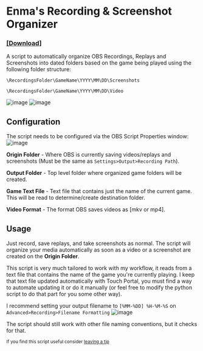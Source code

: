 # Enma's Recording & Screenshot Organizer
### [**[Download]**](https://github.com/EnmaDarei/OBS-Recordings-Screenshots-Organizer/releases/latest)

A script to automatically organize OBS Recordings, Replays and Screenshots into dated folders based on the game being played using the following folder structure:

```\RecordingsFolder\GameName\YYYY\MM\DD\Screenshots```

```\RecordingsFolder\GameName\YYYY\MM\DD\Video```

![image](https://github.com/EnmaDarei/OBS-Recordings-Screenshots-Organizer/assets/14081432/45ec6cd6-121b-4047-8117-da516c442aec)
![image](https://github.com/EnmaDarei/OBS-Recordings-Screenshots-Organizer/assets/14081432/4c831016-c9d7-4d01-b1aa-15ab900ebe04)



## Configuration
The script needs to be configured via the OBS Script Properties window:
![image](https://github.com/EnmaDarei/OBS-Recordings-Screenshots-Organizer/assets/14081432/b9fa92ab-65b3-4988-8cf0-27e34422cc4d)

**Origin Folder** - Where OBS is currently saving videos/replays and screenshots (Must be the same as `Settings>Output>Recording Path`).

**Output Folder** - Top level folder where organized game folders will be created.

**Game Text File** - Text file that contains just the name of the current game. This will be read to determine/create destination folder.

**Video Format** - The format OBS saves videos as [mkv or mp4].

## Usage
Just record, save replays, and take screenshots as normal. The script will organize your media automatically as soon as a video or a screenshot are created on the **Origin Folder**.

This script is very much tailored to work with my workflow, it reads from a text file that contains the name of the game you're currently playing. 
I keep that text file updated automatically with Touch Portal, you must find a way to automate updating it or do it manually (or feel free to modify the python script to do that part for you some other way).

I recommend setting your output filename to `[%MM-%DD] %H-%M-%S` on `Advanced>Recording>Filename Formatting`
![image](https://github.com/EnmaDarei/OBS-Recordings-Screenshots-Organizer/assets/14081432/e5fe3b5d-68eb-4f43-a9d3-52569bed8feb)

The script should still work with other file naming conventions, but it checks for that.

<sup>If you find this script useful consider [leaving a tip](https://ko-fi.com/enmadarei)</sup>
